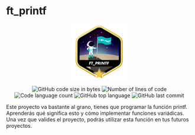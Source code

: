 # ft_printf
<p align="center">
<img src="https://github.com/mcombeau/mcombeau/blob/main/42_badges/ft_printfm.png" alt="ft_printf 42 project badge"/>
 </p>

<p align="center">
	<img alt="GitHub code size in bytes" src="https://img.shields.io/github/languages/code-size/RSNinjae42/ft_printf?color=lightblue" />
	<img alt="Number of lines of code" src="https://img.shields.io/tokei/lines/github/ken0by/ft_printf?color=critical" />
	<img alt="Code language count" src="https://img.shields.io/github/languages/count/ken0by/ft_printf?color=yellow" />
	<img alt="GitHub top language" src="https://img.shields.io/github/languages/top/ken0by/ft_printf?color=blue" />
	<img alt="GitHub last commit" src="https://img.shields.io/github/last-commit/ken0by/ft_printf?color=green" />
</p>

Este proyecto va bastante al grano, tienes que programar la función printf. Aprenderás qué significa esto y cómo implementar funciones variádicas. Una vez que valides el proyecto, podrás utilizar esta función en tus futuros proyectos.
